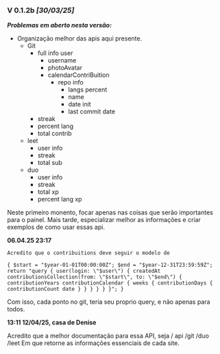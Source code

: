 ### V 0.1.2b *[30/03/25]*

***Problemas em aberto nesta versão:***

* Organização melhor das apis aqui presente.
  * Git
    * full info user
      * username
      * photoAvatar
      * calendarContriBuition
        * repo info
          * langs percent
          * name
          * date init
          * last commit date
    * streak
    * percent lang
    * total contrib
  * leet
    * user info
    * streak
    * total sub
  * duo
    * user info
    * streak
    * total xp
    * percent lang xp

Neste primeiro monento, focar apenas nas coisas que serão importantes para o painel. Mais tarde, especializar melhor as informações e criar exemplos de como usar essas api.


**06.04.25 23:17**

    Acredito que o contribuitions deve seguir o modelo de

`{
    $start = "$year-01-01T00:00:00Z";
    $end = "$year-12-31T23:59:59Z";
    return "query {
        user(login: \"$user\") {
            createdAt
            contributionsCollection(from: \"$start\", to: \"$end\") {
                contributionYears
                contributionCalendar {
                    weeks {
                        contributionDays {
                            contributionCount
                            date
                        }
                    }
                }
            }
        }
    }";
}`

Com isso, cada ponto no git, teria seu proprio query, e não apenas para todos.


**13:11 12/04/25, casa de Denise**

  Acredito que a melhor documentação para essa API, seja
    / api
      /git
      /duo
      /leet
  Em  que retorne as informações essenciais de cada site.
      